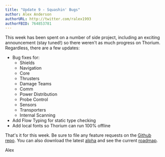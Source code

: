 ```yaml
---
title: "Update 9 - Squashin' Bugs"
author: Alex Anderson
authorURL: http://twitter.com/ralex1993
authorFBID: 764853781
---
```


This week has been spent on a number of side project, including an exciting announcement (stay tuned!) so there weren't as much progress on Thorium. Regardless, there are a few updates:

* Bug fixes for:
  * Shields
  * Navigation
  * Core
  * Thrusters
  * Damage Teams
  * Comm
  * Power Distribution
  * Probe Control
  * Sensors
  * Transporters
  * Internal Scanning
* Add Flow Typing for static type checking
* Add local fonts so Thorium can run 100% offline

That's it for this week. Be sure to file any feature requests on the [Github repo](https://github.com/Thorium-Sim/thorium/issues). You can also download the latest [alpha](https://github.com/Thorium-Sim/thorium/releases) and see the current [roadmap](https://github.com/Thorium-Sim/thorium/projects/2).

Alex
